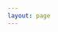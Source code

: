 ```yaml
---
layout: page
---
```


<script setup>
import Friends from '../.vitepress/components/Friends.vue'
</script>

<Friends/>